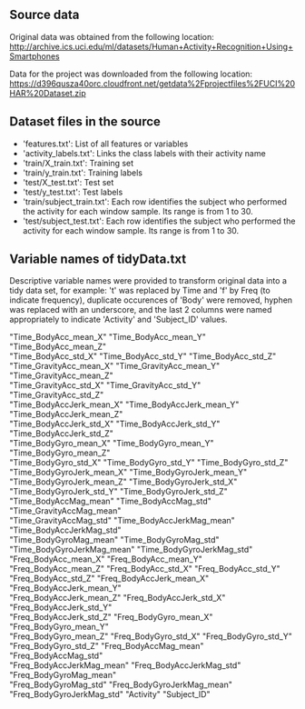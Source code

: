 Source data
------------
Original data was obtained from the following location:
http://archive.ics.uci.edu/ml/datasets/Human+Activity+Recognition+Using+Smartphones 

Data for the project was downloaded from the following location:
https://d396qusza40orc.cloudfront.net/getdata%2Fprojectfiles%2FUCI%20HAR%20Dataset.zip 

Dataset files in the source
-------------------------------
- 'features.txt': List of all features or variables
- 'activity_labels.txt': Links the class labels with their activity name
- 'train/X_train.txt': Training set
- 'train/y_train.txt': Training labels
- 'test/X_test.txt': Test set
- 'test/y_test.txt': Test labels
- 'train/subject_train.txt': Each row identifies the subject who performed the activity for each window sample. Its range is from 1 to 30. 
- 'test/subject_test.txt': Each row identifies the subject who performed the activity for each window sample. Its range is from 1 to 30. 

Variable names of tidyData.txt
-------------------------------
Descriptive variable names were provided to transform original data into a tidy data set, for example: 't' was replaced by Time and 'f' by Freq (to indicate frequency), duplicate occurences of 'Body' were removed, hyphen was replaced with an underscore, and the last 2 columns were named appropriately to indicate 'Activity' and 'Subject_ID' values.

"Time_BodyAcc_mean_X"       "Time_BodyAcc_mean_Y"       "Time_BodyAcc_mean_Z"      
"Time_BodyAcc_std_X"        "Time_BodyAcc_std_Y"        "Time_BodyAcc_std_Z"       
"Time_GravityAcc_mean_X"    "Time_GravityAcc_mean_Y"    "Time_GravityAcc_mean_Z"   
"Time_GravityAcc_std_X"     "Time_GravityAcc_std_Y"     "Time_GravityAcc_std_Z"    
"Time_BodyAccJerk_mean_X"   "Time_BodyAccJerk_mean_Y"   "Time_BodyAccJerk_mean_Z"  
"Time_BodyAccJerk_std_X"    "Time_BodyAccJerk_std_Y"    "Time_BodyAccJerk_std_Z"   
"Time_BodyGyro_mean_X"      "Time_BodyGyro_mean_Y"      "Time_BodyGyro_mean_Z"     
"Time_BodyGyro_std_X"       "Time_BodyGyro_std_Y"       "Time_BodyGyro_std_Z"      
"Time_BodyGyroJerk_mean_X"  "Time_BodyGyroJerk_mean_Y"  "Time_BodyGyroJerk_mean_Z" 
"Time_BodyGyroJerk_std_X"   "Time_BodyGyroJerk_std_Y"   "Time_BodyGyroJerk_std_Z"  
"Time_BodyAccMag_mean"      "Time_BodyAccMag_std"       "Time_GravityAccMag_mean"  
"Time_GravityAccMag_std"    "Time_BodyAccJerkMag_mean"  "Time_BodyAccJerkMag_std"  
"Time_BodyGyroMag_mean"     "Time_BodyGyroMag_std"      "Time_BodyGyroJerkMag_mean"
"Time_BodyGyroJerkMag_std"  "Freq_BodyAcc_mean_X"       "Freq_BodyAcc_mean_Y"      
"Freq_BodyAcc_mean_Z"       "Freq_BodyAcc_std_X"        "Freq_BodyAcc_std_Y"       
"Freq_BodyAcc_std_Z"        "Freq_BodyAccJerk_mean_X"   "Freq_BodyAccJerk_mean_Y"  
"Freq_BodyAccJerk_mean_Z"   "Freq_BodyAccJerk_std_X"    "Freq_BodyAccJerk_std_Y"   
"Freq_BodyAccJerk_std_Z"    "Freq_BodyGyro_mean_X"      "Freq_BodyGyro_mean_Y"     
"Freq_BodyGyro_mean_Z"      "Freq_BodyGyro_std_X"       "Freq_BodyGyro_std_Y"      
"Freq_BodyGyro_std_Z"       "Freq_BodyAccMag_mean"      "Freq_BodyAccMag_std"      
"Freq_BodyAccJerkMag_mean"  "Freq_BodyAccJerkMag_std"   "Freq_BodyGyroMag_mean"    
"Freq_BodyGyroMag_std"      "Freq_BodyGyroJerkMag_mean" "Freq_BodyGyroJerkMag_std" 
"Activity"                  "Subject_ID"    

